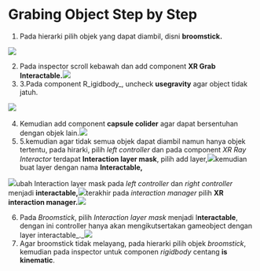 # Grabing Object Step by Step

1. Pada hierarki pilih objek yang dapat diambil, disni **broomstick.**

![](https://files.gitbook.com/v0/b/gitbook-x-prod.appspot.com/o/spaces%2FaqmFisaJr4K91KrM0Nhv%2Fuploads%2FxjDiGMyYfFBBfUGo9yoZ%2Fimage.png?alt=media\&token=e8808d51-1e04-4a47-8c9a-26860483de14)

2. Pada inspector scroll kebawah dan add component **XR Grab Interactable.**![](https://files.gitbook.com/v0/b/gitbook-x-prod.appspot.com/o/spaces%2FaqmFisaJr4K91KrM0Nhv%2Fuploads%2FPEerwHc3iEVsm0eNKDev%2Fimage.png?alt=media\&token=b2688ca3-ec7b-4186-9bde-301cd6d96ed5)​
3. 3.Pada component R_igidbody_, uncheck **usegravity** agar object tidak jatuh.

![](https://files.gitbook.com/v0/b/gitbook-x-prod.appspot.com/o/spaces%2FaqmFisaJr4K91KrM0Nhv%2Fuploads%2FIW1qp3r1EYH7i0YYATUb%2Fimage.png?alt=media\&token=53f4bf10-b278-43b2-a9f2-9a7112343fdd)​

4. Kemudian add component **capsule colider** agar dapat bersentuhan dengan objek lain.![](https://files.gitbook.com/v0/b/gitbook-x-prod.appspot.com/o/spaces%2FaqmFisaJr4K91KrM0Nhv%2Fuploads%2FMRfJatpTiFz5EdSIQkdN%2Fimage.png?alt=media\&token=b374748c-cff8-49e5-bbdd-4c662779d88e)
5. 5.kemudian agar tidak semua objek dapat diambil namun hanya objek tertentu, pada hirarki, pilih _left controller_ dan pada component _XR Ray Interactor_ terdapat **Interaction layer mask**, pilih add layer,![](https://files.gitbook.com/v0/b/gitbook-x-prod.appspot.com/o/spaces%2FaqmFisaJr4K91KrM0Nhv%2Fuploads%2F8mwACyzxQhJqNSTMk4ck%2Fimage.png?alt=media\&token=39c88b07-06d7-4a7c-9684-a74e59218ab3)kemudian buat layer dengan nama **Interactable,**

![](https://files.gitbook.com/v0/b/gitbook-x-prod.appspot.com/o/spaces%2FaqmFisaJr4K91KrM0Nhv%2Fuploads%2Fm3L5aqktrmNBEzh3kLjS%2Fimage.png?alt=media\&token=c9c56e49-9de5-49f1-bfce-1d90a1b91bb3)ubah Interaction layer mask pada _left controller_ dan _right controller_ menjadi **interactable,**![](https://files.gitbook.com/v0/b/gitbook-x-prod.appspot.com/o/spaces%2FaqmFisaJr4K91KrM0Nhv%2Fuploads%2FcWqfdhPchrLIKnhzJ24B%2Fimage.png?alt=media\&token=41c5b445-f6f4-4089-ad94-2d00c938ea61)terakhir pada _interaction manager_ pilih **XR interaction manager.**![](https://files.gitbook.com/v0/b/gitbook-x-prod.appspot.com/o/spaces%2FaqmFisaJr4K91KrM0Nhv%2Fuploads%2FC7kCMHrmwZsruTks1WIU%2Fimage.png?alt=media\&token=c28e5728-444d-4886-b44c-904069a3ca67)​

6. Pada _Broomstick_, pilih _Interaction layer mask_ menjadi I**nteractable**, dengan ini controller hanya akan mengikutsertakan gameobject dengan layer interactable_._![](https://files.gitbook.com/v0/b/gitbook-x-prod.appspot.com/o/spaces%2FaqmFisaJr4K91KrM0Nhv%2Fuploads%2FwxvpHQRDq9ymt7RrAPbJ%2Fimage.png?alt=media\&token=bb536d2f-b9e3-4c87-96f9-e3bfb75215c0)
7. Agar broomstick tidak melayang, pada hierarki pilih objek _broomstick_, kemudian pada inspector untuk componen _rigidbody_ centang **is kinematic**.
